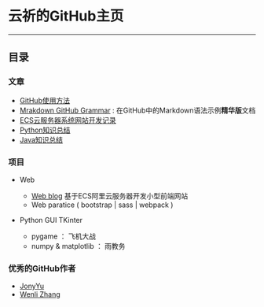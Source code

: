 # 云祈的GitHub主页 

---


## 目录

### 文章

- [GitHub使用方法](https://github.com/Phray-04/home/issues)
- [Mrakdown GitHub Grammar](https://github.com/Phray-04/home/blob/main/Markdown%20GitHub%20grammar.md) : 在GitHub中的Markdown语法示例**精华版**文档
- [ECS云服务器系统网站开发记录](https://github.com/Phray-04/Web_blog)
- [Python知识总结](https://github.com/Phray-04/Python_Summarize)
- [Java知识总结](https://github.com/Phray-04/JAVA-Summarize)


### 项目

- Web
  - [Web blog](https://github.com/Phray-04/Web_blog) 基于ECS阿里云服务器开发小型前端网站
  - Web paratice ( bootstrap | sass | webpack )


- Python GUI TKinter
  - pygame ： 飞机大战
  - numpy & matplotlib  ： 雨教务


### 优秀的GitHub作者

- [JonyYu](https://github.com/forthealllight)
- [Wenli Zhang](https://github.com/Ovilia)

